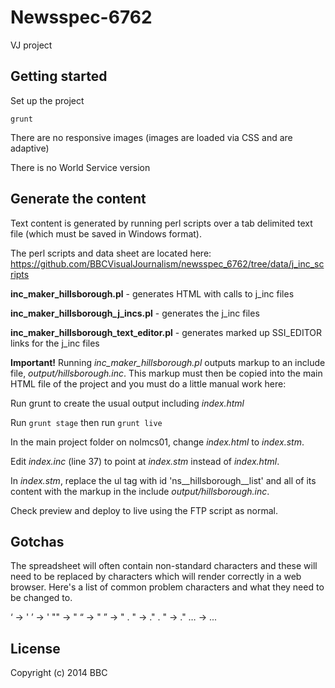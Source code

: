 # Newsspec-6762

VJ project


## Getting started

Set up the project

```
grunt
```

There are no responsive images (images are loaded via CSS and are adaptive)

There is no World Service version


## Generate the content

Text content is generated by running perl scripts over a tab delimited text file (which must be saved in Windows format).

The perl scripts and data sheet are located here:
https://github.com/BBCVisualJournalism/newsspec_6762/tree/data/j_inc_scripts

**inc_maker_hillsborough.pl**              - generates HTML with calls to j_inc files

**inc_maker_hillsborough_j_incs.pl**       - generates the j_inc files

**inc_maker_hillsborough_text_editor.pl**   - generates marked up SSI_EDITOR links for the j_inc files


**Important!**  Running *inc_maker_hillsborough.pl* outputs markup to an include file, *output/hillsborough.inc*. This markup must then be copied into the main HTML file of the project and you must do a little manual work here:

Run grunt to create the usual output including *index.html*

Run ```grunt stage``` then run ```grunt live```

In the main project folder on nolmcs01, change *index.html* to *index.stm*.

Edit *index.inc* (line 37) to point at *index.stm* instead of *index.html*.

In *index.stm*, replace the ul tag with id 'ns__hillsborough__list' and all of its content with the markup in the include *output/hillsborough.inc*.

Check preview and deploy to live using the FTP script as normal.

## Gotchas

The spreadsheet will often contain non-standard characters and these will need to be replaced by characters which will render correctly in a web browser. Here's a list of common problem characters and what they need to be changed to.

‘	->	'
’	->	'
""	->	&quot;
“	-> &quot;
”	-> &quot;
. "	->	."
.  "	->	."
…	->	...



## License
Copyright (c) 2014 BBC
